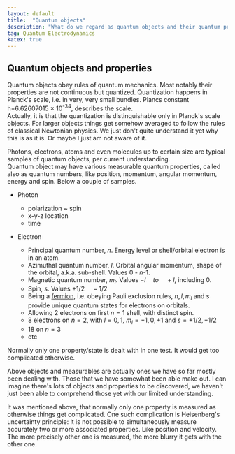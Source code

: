```yaml
---
layout: default
title:  "Quantum objects"
description: "What do we regard as quantum objects and their quantum properties?"
tag: Quantum Electrodynamics
katex: true
---
```


## Quantum objects and properties

Quantum objects obey rules of quantum mechanics. Most notably their properties are not continuous but quantized. Quantization happens in Planck's scale, i.e. in very, very small bundles. Plancs constant h=6.62607015 × 10<sup>-34</sup>,  describes the scale.    
Actually, it is that the quantization is distinquishable only in Planck's scale objects. For larger objects things get somehow averaged to follow the rules of classical Newtonian physics. We just don't quite understand it yet why this is as it is. Or maybe I just am not aware of it.

Photons, electrons, atoms and even molecules up to certain size are typical samples of quantum objects, per current understanding.  
Quantum object may have various measurable quantum properties, called also as quantum numbers, like position, momentum, angular momentum, energy and spin. Below a couple of samples.

- Photon
  - polarization ~ spin
  - x-y-z location
  - time
  
- Electron
  - Principal quantum number, $n$. Energy level or  shell/orbital electron is in an atom.
  - Azimuthal quantum number, $l$. Orbital angular momentum, shape of the orbital, a.k.a. sub-shell. Values 0 - $n$-1.
  - Magnetic quantum number, $m_l$. Values $-l\hspace{1em} to \hspace{1em} +l$, including 0.
  - Spin, $s$. Values $+1/2 \hspace{1em} -1/2$
  -  Being a [fermion](../../../2022/09/29/subatomic-particles.html "Half odd int spin, obey Pauli exclusion principle"), i.e. obeying Pauli exclusion rules, $n, l, m_l$  and $s$ provide unique quantum states for electrons on orbitals.
  	- Allowing 2 electrons on first $n=1$ shell, with distinct spin.
  	- 8 electrons on $n=2$, with $l=0,1$, $m_l=-1,0,+1$ and $s=+1/2, -1/2$
  	- 18 on $n=3$ 
  	- etc
  
Normally only one property/state is dealt with in one test. It would get too complicated otherwise.   

Above objects and measurables are actually ones we have so far mostly been dealing with. Those that we have somewhat been able make out. I can imagine there's lots of objects and properties to be discovered, we haven't just been able to comprehend those yet with our limited understanding.

It was mentioned above, that normally only one property is measured as otherwise things get complicated. One such complication is Heisenberg's uncertainty principle: it is not possible to simultaneously measure accurately two or more associated properties. Like position and velocity. The more precisely other one is measured, the more blurry it gets with the other one.



